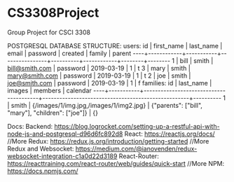 # CS3308Project
Group Project for CSCI 3308

POSTGRESQL DATABASE STRUCTURE:
  users:
    id | first_name | last_name |     email      | password |  created   | family | parent
   ----+------------+-----------+----------------+----------+------------+--------+--------
     1 | bill       | smith     | bill@smith.com | password | 2019-03-19 |      1 | t
     3 | mary       | smith     | mary@smith.com | password | 2019-03-19 |      1 | t
     2 | joe        | smith     | joe@smith.com  | password | 2019-03-19 |      1 | f
  families:
  id | last_name |                 images                 |                      members                       | calendar
----+-----------+----------------------------------------+----------------------------------------------------+----------
   1 | smith     | {/images/1/img.jpg,/images/1/img2.jpg} | {"parents": ["bill", "mary"], "children": ["joe"]} | {}


Docs:
  Backend:
    https://blog.logrocket.com/setting-up-a-restful-api-with-node-js-and-postgresql-d96d6fc892d8
  React:
    https://reactjs.org/docs/
    //More
  Redux:
    https://redux.js.org/introduction/getting-started
    //More
    Redux and Websocket:
      https://medium.com/@ianovenden/redux-websocket-integration-c1a0d22d3189
  React-Router:
    https://reacttraining.com/react-router/web/guides/quick-start
    //More
  NPM:
    https://docs.npmjs.com/
